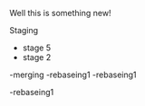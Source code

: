  Well this is something new!

Staging
- stage 5
- stage 2

-merging
-rebaseing1
-rebaseing1


-rebaseing1
